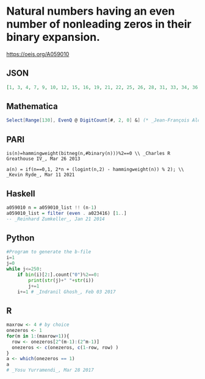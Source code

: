 # Natural numbers having an even number of nonleading zeros in their binary expansion\.
https://oeis.org/A059010
## JSON
```JSON
[1, 3, 4, 7, 9, 10, 12, 15, 16, 19, 21, 22, 25, 26, 28, 31, 33, 34, 36, 39, 40, 43, 45, 46, 48, 51, 53, 54, 57, 58, 60, 63, 64, 67, 69, 70, 73, 74, 76, 79, 81, 82, 84, 87, 88, 91, 93, 94, 97, 98, 100, 103, 104, 107, 109, 110, 112, 115, 117, 118, 121, 122, 124, 127, 129, 130]
```
## Mathematica
```Mathematica
Select[Range[130], EvenQ @ DigitCount[#, 2, 0] &] (* _Jean-François Alcover_, Apr 11 2011 *)
```
## PARI
```PARI
is(n)=hammingweight(bitneg(n,#binary(n)))%2==0 \\ _Charles R Greathouse IV_, Mar 26 2013
```
```PARI
a(n) = if(n==0,1, 2*n + (logint(n,2) - hammingweight(n)) % 2); \\ _Kevin Ryde_, Mar 11 2021
```
## Haskell
```Haskell
a059010 n = a059010_list !! (n-1)
a059010_list = filter (even . a023416) [1..]
-- _Reinhard Zumkeller_, Jan 21 2014
```
## Python
```Python
#Program to generate the b-file
i=1
j=0
while j<=250:
    if bin(i)[2:].count("0")%2==0:
        print(str(j)+" "+str(i))
        j+=1
    i+=1 # _Indranil Ghosh_, Feb 03 2017
```
## R
```R
maxrow <- 4 # by choice
onezeros <- 1
for(m in 1:(maxrow+1)){
  row <- onezeros[2^(m-1):(2^m-1)]
  onezeros <- c(onezeros, c(1-row, row) )
}
a <- which(onezeros == 1)
a
# _Yosu Yurramendi_, Mar 28 2017
```
